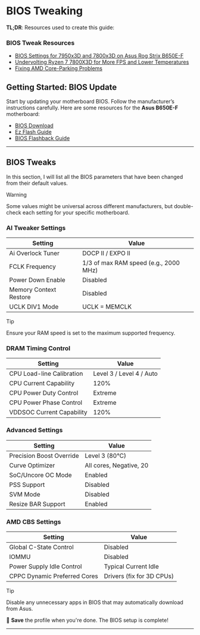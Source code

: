 # BIOS Tweaking

**TL;DR**: Resources used to create this guide:

### BIOS Tweak Resources

- [BIOS Settings for 7950x3D and 7800x3D on Asus Rog Strix B650E-F](https://www.youtube.com/watch?v=kqAsNB5xCVI)
- [Undervolting Ryzen 7 7800X3D for More FPS and Lower Temperatures](https://www.youtube.com/watch?v=BNAs3bl-yv0)
- [Fixing AMD Core-Parking Problems](https://www.youtube.com/watch?v=4wdQpVcL_a4)

## Getting Started: BIOS Update

Start by updating your motherboard BIOS. Follow the manufacturer’s instructions carefully. Here are some resources for the **Asus B650E-F** motherboard:

- [BIOS Download](https://rog.asus.com/it/motherboards/rog-strix/rog-strix-b650e-f-gaming-wifi-model/helpdesk_bios/)
- [Ez Flash Guide](https://www.youtube.com/watch?v=Em7SRaG3L_0)
- [BIOS Flashback Guide](https://www.youtube.com/watch?v=FPyElZcsW6o)

---

## BIOS Tweaks

In this section, I will list all the BIOS parameters that have been changed from their default values.

> [!WARNING]
> Some values might be universal across different manufacturers, but double-check each setting for your specific motherboard.

### AI Tweaker Settings

| **Setting**                      | **Value**                             |
|----------------------------------|---------------------------------------|
| Ai Overlock Tuner                | DOCP II / EXPO II                     |
| FCLK Frequency                   | 1/3 of max RAM speed (e.g., 2000 MHz) |
| Power Down Enable                | Disabled                              |
| Memory Context Restore           | Disabled                              |
| UCLK DIV1 Mode                   | UCLK = MEMCLK                         |

> [!TIP]
> Ensure your RAM speed is set to the maximum supported frequency.

### DRAM Timing Control

| **Setting**                      | **Value**                       |
|----------------------------------|---------------------------------|
| CPU Load-line Calibration        | Level 3 / Level 4 / Auto        |
| CPU Current Capability           | 120%                            |
| CPU Power Duty Control           | Extreme                         |
| CPU Power Phase Control          | Extreme                         |
| VDDSOC Current Capability        | 120%                            |

### Advanced Settings

| **Setting**                      | **Value**                       |
|----------------------------------|---------------------------------|
| Precision Boost Override         | Level 3 (80°C)                  |
| Curve Optimizer                  | All cores, Negative, 20         |
| SoC/Uncore OC Mode               | Enabled                         |
| PSS Support                      | Disabled                        |
| SVM Mode                         | Disabled                        |
| Resize BAR Support               | Enabled                         |

### AMD CBS Settings

| **Setting**                      | **Value**                       |
|----------------------------------|---------------------------------|
| Global C-State Control           | Disabled                        |
| IOMMU                            | Disabled                        |
| Power Supply Idle Control        | Typical Current Idle            |
| CPPC Dynamic Preferred Cores     | Drivers (fix for 3D CPUs)       |

> [!TIP]
> Disable any unnecessary apps in BIOS that may automatically download from Asus.

💾 **Save** the profile when you're done. The BIOS setup is complete!

---
